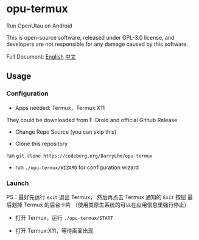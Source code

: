 # opu-termux

Run OpenUtau on Android

This is open-source software, released under GPL-3.0 license, and developers are not responsible for any damage caused by this software.

Full Document: [English](doc/index.md) [中文](doc/index_zh.md)

## Usage

### Configuration

- Apps needed: Termux，Termux:X11

They could be downloaded from F-Droid and official Github Release

- Change Repo Source (you can skip this)

- Clone this repository

run `git clone https://codeberg.org/BarryLhm/opu-termux`

- run `./opu-termux/WIZARD` for configuration wizard

### Launch

PS：最好先运行 `exit` 退出 Termux，
然后再点击 Termux 通知的 `Exit` 按钮
最后划掉 Termux 的后台卡片
（使用类原生系统的可以在应用信息里强行停止）

- 打开 Termux，运行 `./opu-termux/START`

- 打开 Termux:X11，等待画面出现
